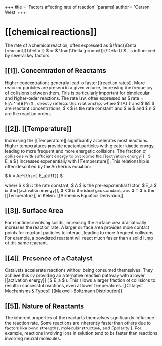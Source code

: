 +++
 title = 'Factors affecting rate of reaction'
[params]
	author = 'Carson West'
+++

# [[chemical reactions]]

The rate of a chemical reaction, often expressed as  $ \frac{\Delta [reactant]}{\Delta t} $  or  $ \frac{\Delta [product]}{\Delta t} $ , is influenced by several key factors

## [[1]]. Concentration of Reactants

Higher concentrations generally lead to faster [[reaction rates]].  More reactant particles are present in a given volume, increasing the frequency of collisions between them.  This is particularly important for bimolecular and higher-order reactions.  The rate law, often expressed as   $ rate = k[A]^m[B]^n $ , directly reflects this relationship, where   $ [A] $  and  $ [B] $  are reactant concentrations,  $ k $  is the rate constant, and  $ m $  and  $ n $  are the reaction orders.

## [[2]]. [[Temperature]]

Increasing the [[Temperature]] significantly accelerates most reactions.  Higher temperatures provide reactant particles with greater kinetic energy, leading to more frequent and more energetic collisions.  The fraction of collisions with sufficient energy to overcome the [[activation energy]] ( $ E_a $ ) increases exponentially with [[Temperature]]. This relationship is often described by the Arrhenius equation:

 $ k = Ae^{\frac{-E_a}{RT}} $ 

where  $ k $  is the rate constant,  $ A $  is the pre-exponential factor,  $ E_a $  is the [[activation energy]],  $ R $  is the ideal gas constant, and  $ T $  is the [[Temperature]] in Kelvin.  [[Arrhenius Equation Derivation]]

## [[3]]. Surface Area

For reactions involving solids, increasing the surface area dramatically increases the reaction rate.  A larger surface area provides more contact points for reactant particles to interact, leading to more frequent collisions.  For example, a powdered reactant will react much faster than a solid lump of the same reactant.

## [[4]]. Presence of a Catalyst

Catalysts accelerate reactions without being consumed themselves. They achieve this by providing an alternative reaction pathway with a lower [[activation energy]] ( $ E_a $ ).  This allows a larger fraction of collisions to result in successful reactions, even at lower temperatures.  [[Catalyst Mechanisms & Types]] [[Maxwell-Boltzmann Distribution]]

## [[5]]. Nature of Reactants

The inherent properties of the reactants themselves significantly influence the reaction rate.  Some reactions are inherently faster than others due to factors like bond strengths, molecular structure, and [[polarity]].  For example, reactions involving ions in solution tend to be faster than reactions involving neutral molecules.